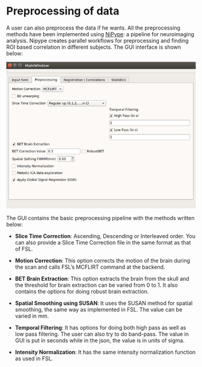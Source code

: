 # Preprocessing of data
A user can also preprocess the data if he wants. All the preprocessing methods have been implemented using [NiPype](http://miykael.github.io/nipype-beginner-s-guide/installation.html): a pipeline for neuroimaging analysis. Nipype creates parallel workflows for preprocessing and finding ROI based correlation in different subjects. The GUI interface is shown below:

![Preprocessing](images/Preprocessing.png)

The GUI contains the basic preprocessing pipeline with the methods written below:

* **Slice Time Correction**: 
Ascending, Descending or Interleaved order. You can also provide a Slice Time Correction file in the same format as that of FSL. 

* **Motion Correction**: This option corrects the motion of the brain during the scan and calls FSL&rsquo;s MCFLIRT command at the backend.
* **BET Brain Extraction**: This option extracts the brain from the skull and the threshold for brain extraction can be varied from 0 to 1. It also contains the options for doing robust brain extraction. 
* **Spatial Smoothing using SUSAN**: It uses the SUSAN method for spatial smoothing, the same way as implemented in FSL. The value can be varied in mm.
* **Temporal Filtering**: It has options for doing both high pass as well as low pass filtering. The user can also try to do band-pass. The value in GUI is put in seconds while in the json, the value is in units of sigma.
* **Intensity Normalization**: It has the same intensity normalization function as used in FSL. 
